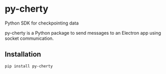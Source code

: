 # py-cherty
Python SDK for checkpointing data 

py-cherty is a Python package to send messages to an Electron app using socket communication.

## Installation

```bash
pip install py-cherty
